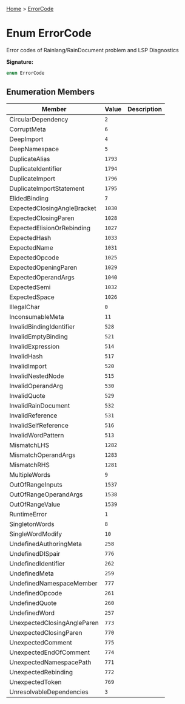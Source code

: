 [Home](../index.md) &gt; [ErrorCode](./errorcode.md)

# Enum ErrorCode

Error codes of Rainlang/RainDocument problem and LSP Diagnostics

<b>Signature:</b>

```typescript
enum ErrorCode 
```

## Enumeration Members

|  Member | Value | Description |
|  --- | --- | --- |
|  CircularDependency | `2` |  |
|  CorruptMeta | `6` |  |
|  DeepImport | `4` |  |
|  DeepNamespace | `5` |  |
|  DuplicateAlias | `1793` |  |
|  DuplicateIdentifier | `1794` |  |
|  DuplicateImport | `1796` |  |
|  DuplicateImportStatement | `1795` |  |
|  ElidedBinding | `7` |  |
|  ExpectedClosingAngleBracket | `1030` |  |
|  ExpectedClosingParen | `1028` |  |
|  ExpectedElisionOrRebinding | `1027` |  |
|  ExpectedHash | `1033` |  |
|  ExpectedName | `1031` |  |
|  ExpectedOpcode | `1025` |  |
|  ExpectedOpeningParen | `1029` |  |
|  ExpectedOperandArgs | `1040` |  |
|  ExpectedSemi | `1032` |  |
|  ExpectedSpace | `1026` |  |
|  IllegalChar | `0` |  |
|  InconsumableMeta | `11` |  |
|  InvalidBindingIdentifier | `528` |  |
|  InvalidEmptyBinding | `521` |  |
|  InvalidExpression | `514` |  |
|  InvalidHash | `517` |  |
|  InvalidImport | `520` |  |
|  InvalidNestedNode | `515` |  |
|  InvalidOperandArg | `530` |  |
|  InvalidQuote | `529` |  |
|  InvalidRainDocument | `532` |  |
|  InvalidReference | `531` |  |
|  InvalidSelfReference | `516` |  |
|  InvalidWordPattern | `513` |  |
|  MismatchLHS | `1282` |  |
|  MismatchOperandArgs | `1283` |  |
|  MismatchRHS | `1281` |  |
|  MultipleWords | `9` |  |
|  OutOfRangeInputs | `1537` |  |
|  OutOfRangeOperandArgs | `1538` |  |
|  OutOfRangeValue | `1539` |  |
|  RuntimeError | `1` |  |
|  SingletonWords | `8` |  |
|  SingleWordModify | `10` |  |
|  UndefinedAuthoringMeta | `258` |  |
|  UndefinedDISpair | `776` |  |
|  UndefinedIdentifier | `262` |  |
|  UndefinedMeta | `259` |  |
|  UndefinedNamespaceMember | `777` |  |
|  UndefinedOpcode | `261` |  |
|  UndefinedQuote | `260` |  |
|  UndefinedWord | `257` |  |
|  UnexpectedClosingAngleParen | `773` |  |
|  UnexpectedClosingParen | `770` |  |
|  UnexpectedComment | `775` |  |
|  UnexpectedEndOfComment | `774` |  |
|  UnexpectedNamespacePath | `771` |  |
|  UnexpectedRebinding | `772` |  |
|  UnexpectedToken | `769` |  |
|  UnresolvableDependencies | `3` |  |

